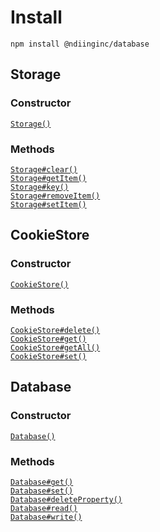 # Install

```
npm install @ndiinginc/database
```


<!-- examples -->
<!-- examples -->

## Storage

<!-- constructor -->
### Constructor
<dl>
    <dt><code><a href="./docs//storage.md">Storage()</a></code></dt>
    <dd></dd>
</dl>
<!-- constructor -->

<!-- properties -->
<!-- properties -->

<!-- staticproperties -->
<!-- staticproperties -->

<!-- methods -->
### Methods
<dl>
    <dt><code><a href="./docs/storage/clear.md">Storage#clear()</a></code></dt>
    <dd></dd>
    <dt><code><a href="./docs/storage/get-item.md">Storage#getItem()</a></code></dt>
    <dd></dd>
    <dt><code><a href="./docs/storage/key.md">Storage#key()</a></code></dt>
    <dd></dd>
    <dt><code><a href="./docs/storage/remove-item.md">Storage#removeItem()</a></code></dt>
    <dd></dd>
    <dt><code><a href="./docs/storage/set-item.md">Storage#setItem()</a></code></dt>
    <dd></dd>
</dl>
<!-- methods -->

<!-- staticmethods -->
<!-- staticmethods -->

<!-- examples -->
<!-- examples -->

## CookieStore

<!-- constructor -->
### Constructor
<dl>
    <dt><code><a href="./docs//cookie-store.md">CookieStore()</a></code></dt>
    <dd></dd>
</dl>
<!-- constructor -->

<!-- properties -->
<!-- properties -->

<!-- staticproperties -->
<!-- staticproperties -->

<!-- methods -->
### Methods
<dl>
    <dt><code><a href="./docs/cookie-store/delete.md">CookieStore#delete()</a></code></dt>
    <dd></dd>
    <dt><code><a href="./docs/cookie-store/get.md">CookieStore#get()</a></code></dt>
    <dd></dd>
    <dt><code><a href="./docs/cookie-store/get-all.md">CookieStore#getAll()</a></code></dt>
    <dd></dd>
    <dt><code><a href="./docs/cookie-store/set.md">CookieStore#set()</a></code></dt>
    <dd></dd>
</dl>
<!-- methods -->

<!-- staticmethods -->
<!-- staticmethods -->

<!-- examples -->
<!-- examples -->

## Database

<!-- constructor -->
### Constructor
<dl>
    <dt><code><a href="./docs//database.md">Database()</a></code></dt>
    <dd></dd>
</dl>
<!-- constructor -->

<!-- properties -->
<!-- properties -->

<!-- staticproperties -->
<!-- staticproperties -->

<!-- methods -->
### Methods
<dl>
    <dt><code><a href="./docs/database/get.md">Database#get()</a></code></dt>
    <dd></dd>
    <dt><code><a href="./docs/database/set.md">Database#set()</a></code></dt>
    <dd></dd>
    <dt><code><a href="./docs/database/delete-property.md">Database#deleteProperty()</a></code></dt>
    <dd></dd>
    <dt><code><a href="./docs/database/read.md">Database#read()</a></code></dt>
    <dd></dd>
    <dt><code><a href="./docs/database/write.md">Database#write()</a></code></dt>
    <dd></dd>
</dl>
<!-- methods -->

<!-- staticmethods -->
<!-- staticmethods -->
